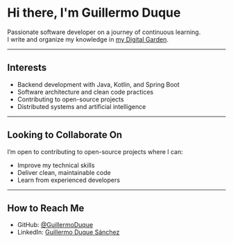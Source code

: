 # Hi there, I'm Guillermo Duque

Passionate software developer on a journey of continuous learning.  
I write and organize my knowledge in [my Digital Garden](https://guillermoduque.github.io/digital-garden/).

---

## Interests
- Backend development with Java, Kotlin, and Spring Boot  
- Software architecture and clean code practices  
- Contributing to open-source projects  
- Distributed systems and artificial intelligence

---

## Looking to Collaborate On
I’m open to contributing to open-source projects where I can:
- Improve my technical skills  
- Deliver clean, maintainable code  
- Learn from experienced developers  

---

## How to Reach Me
- GitHub: [@GuillermoDuque](https://github.com/GuillermoDuque)  
- LinkedIn: [Guillermo Duque Sánchez](https://www.linkedin.com/in/guillermo-duque-s%C3%A1nchez/)

